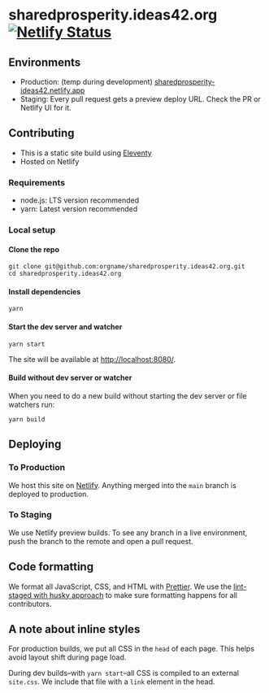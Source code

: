 # sharedprosperity.ideas42.org [![Netlify Status](https://api.netlify.com/api/v1/badges/68152a7c-cb23-439c-a8aa-91f505587fa5/deploy-status)](https://app.netlify.com/sites/sharedprosperity-ideas42/deploys)

## Environments

- Production: (temp during development) [sharedprosperity-ideas42.netlify.app](https://sharedprosperity-ideas42.netlify.app)
- Staging: Every pull request gets a preview deploy URL. Check the PR or Netlify UI for it.

## Contributing

- This is a static site build using [Eleventy](https://www.11ty.dev/docs)
- Hosted on Netlify

### Requirements

- node.js: LTS version recommended
- yarn: Latest version recommended

### Local setup

#### Clone the repo

```
git clone git@github.com:orgname/sharedprosperity.ideas42.org.git
cd sharedprosperity.ideas42.org
```

#### Install dependencies

```
yarn
```

#### Start the dev server and watcher

```
yarn start
```

The site will be available at [http://localhost:8080/](http://localhost:8080/).

#### Build without dev server or watcher

When you need to do a new build without starting the dev server or file watchers run:

```
yarn build
```

## Deploying

### To Production

We host this site on [Netlify](https://www.netlify.com/). Anything merged into the `main` branch is deployed to production.

### To Staging

We use Netlify preview builds. To see any branch in a live environment, push the branch to the remote and open a pull request.

## Code formatting

We format all JavaScript, CSS, and HTML with [Prettier](https://prettier.io). We use the [lint-staged with husky approach](https://prettier.io/docs/en/precommit.html#option-1-lint-stagedhttpsgithubcomokonetlint-staged) to make sure formatting happens for all contributors.

## A note about inline styles

For production builds, we put all CSS in the `head` of each page. This helps avoid layout shift during page load.

During dev builds–with `yarn start`–all CSS is compiled to an external `site.css`. We include that file with a `link` element in the head.
